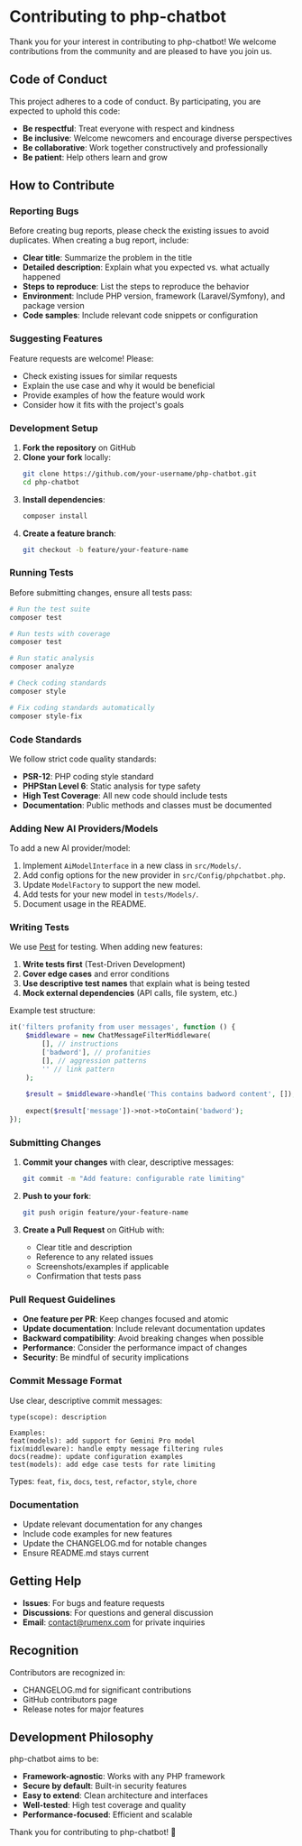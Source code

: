# Contributing to php-chatbot

Thank you for your interest in contributing to php-chatbot! We welcome contributions from the community and are pleased to have you join us.

## Code of Conduct

This project adheres to a code of conduct. By participating, you are expected to uphold this code:

- **Be respectful**: Treat everyone with respect and kindness
- **Be inclusive**: Welcome newcomers and encourage diverse perspectives
- **Be collaborative**: Work together constructively and professionally
- **Be patient**: Help others learn and grow

## How to Contribute

### Reporting Bugs

Before creating bug reports, please check the existing issues to avoid duplicates. When creating a bug report, include:

- **Clear title**: Summarize the problem in the title
- **Detailed description**: Explain what you expected vs. what actually happened
- **Steps to reproduce**: List the steps to reproduce the behavior
- **Environment**: Include PHP version, framework (Laravel/Symfony), and package version
- **Code samples**: Include relevant code snippets or configuration

### Suggesting Features

Feature requests are welcome! Please:

- Check existing issues for similar requests
- Explain the use case and why it would be beneficial
- Provide examples of how the feature would work
- Consider how it fits with the project's goals

### Development Setup

1. **Fork the repository** on GitHub
2. **Clone your fork** locally:
   ```bash
   git clone https://github.com/your-username/php-chatbot.git
   cd php-chatbot
   ```
3. **Install dependencies**:
   ```bash
   composer install
   ```
4. **Create a feature branch**:
   ```bash
   git checkout -b feature/your-feature-name
   ```

### Running Tests

Before submitting changes, ensure all tests pass:

```bash
# Run the test suite
composer test

# Run tests with coverage
composer test

# Run static analysis
composer analyze

# Check coding standards
composer style

# Fix coding standards automatically
composer style-fix
```

### Code Standards

We follow strict code quality standards:

- **PSR-12**: PHP coding style standard
- **PHPStan Level 6**: Static analysis for type safety
- **High Test Coverage**: All new code should include tests
- **Documentation**: Public methods and classes must be documented

### Adding New AI Providers/Models

To add a new AI provider/model:

1. Implement `AiModelInterface` in a new class in `src/Models/`.
2. Add config options for the new provider in `src/Config/phpchatbot.php`.
3. Update `ModelFactory` to support the new model.
4. Add tests for your new model in `tests/Models/`.
5. Document usage in the README.

### Writing Tests

We use [Pest](https://pestphp.com/) for testing. When adding new features:

1. **Write tests first** (Test-Driven Development)
2. **Cover edge cases** and error conditions
3. **Use descriptive test names** that explain what is being tested
4. **Mock external dependencies** (API calls, file system, etc.)

Example test structure:

```php
it('filters profanity from user messages', function () {
    $middleware = new ChatMessageFilterMiddleware(
        [], // instructions
        ['badword'], // profanities
        [], // aggression patterns
        '' // link pattern
    );
    
    $result = $middleware->handle('This contains badword content', []);
    
    expect($result['message'])->not->toContain('badword');
});
```

### Submitting Changes

1. **Commit your changes** with clear, descriptive messages:
   ```bash
   git commit -m "Add feature: configurable rate limiting"
   ```

2. **Push to your fork**:
   ```bash
   git push origin feature/your-feature-name
   ```

3. **Create a Pull Request** on GitHub with:
   - Clear title and description
   - Reference to any related issues
   - Screenshots/examples if applicable
   - Confirmation that tests pass

### Pull Request Guidelines

- **One feature per PR**: Keep changes focused and atomic
- **Update documentation**: Include relevant documentation updates
- **Backward compatibility**: Avoid breaking changes when possible
- **Performance**: Consider the performance impact of changes
- **Security**: Be mindful of security implications

### Commit Message Format

Use clear, descriptive commit messages:

```
type(scope): description

Examples:
feat(models): add support for Gemini Pro model
fix(middleware): handle empty message filtering rules
docs(readme): update configuration examples
test(models): add edge case tests for rate limiting
```

Types: `feat`, `fix`, `docs`, `test`, `refactor`, `style`, `chore`

### Documentation

- Update relevant documentation for any changes
- Include code examples for new features
- Update the CHANGELOG.md for notable changes
- Ensure README.md stays current

## Getting Help

- **Issues**: For bugs and feature requests
- **Discussions**: For questions and general discussion
- **Email**: contact@rumenx.com for private inquiries

## Recognition

Contributors are recognized in:

- CHANGELOG.md for significant contributions
- GitHub contributors page
- Release notes for major features

## Development Philosophy

php-chatbot aims to be:

- **Framework-agnostic**: Works with any PHP framework
- **Secure by default**: Built-in security features
- **Easy to extend**: Clean architecture and interfaces
- **Well-tested**: High test coverage and quality
- **Performance-focused**: Efficient and scalable

Thank you for contributing to php-chatbot! 🚀
